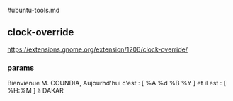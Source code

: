 #ubuntu-tools.md
## clock-override
https://extensions.gnome.org/extension/1206/clock-override/
### params 
Bienvienue M. COUNDIA, Aujourhd'hui c'est   :   [ %A %d %B %Y ]      et il est  :  [ %H:%M ]  à DAKAR
